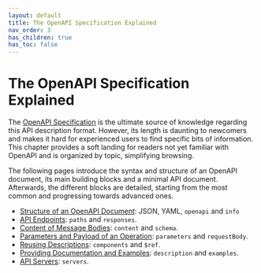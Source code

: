 ```yaml
---
layout: default
title: The OpenAPI Specification Explained
nav_order: 3
has_children: true
has_toc: false
---
```


# The OpenAPI Specification Explained

The [OpenAPI Specification](https://spec.openapis.org/oas/v3.1.0) is the ultimate source of knowledge regarding this API description format. However, its length is daunting to newcomers and makes it hard for experienced users to find specific bits of information. This chapter provides a soft landing for readers not yet familiar with OpenAPI and is organized by topic, simplifying browsing.

The following pages introduce the syntax and structure of an OpenAPI document, its main building blocks and a minimal API document. Afterwards, the different blocks are detailed, starting from the most common and progressing towards advanced ones.

- [Structure of an OpenAPI Document](structure): JSON, YAML, `openapi` and `info`
- [API Endpoints](paths): `paths` and `responses`.
- [Content of Message Bodies](content): `content` and `schema`.
- [Parameters and Payload of an Operation](parameters): `parameters` and `requestBody`.
- [Reusing Descriptions](components): `components` and `$ref`.
- [Providing Documentation and Examples](docs): `description` and `examples`.
- [API Servers](servers): `servers`.
